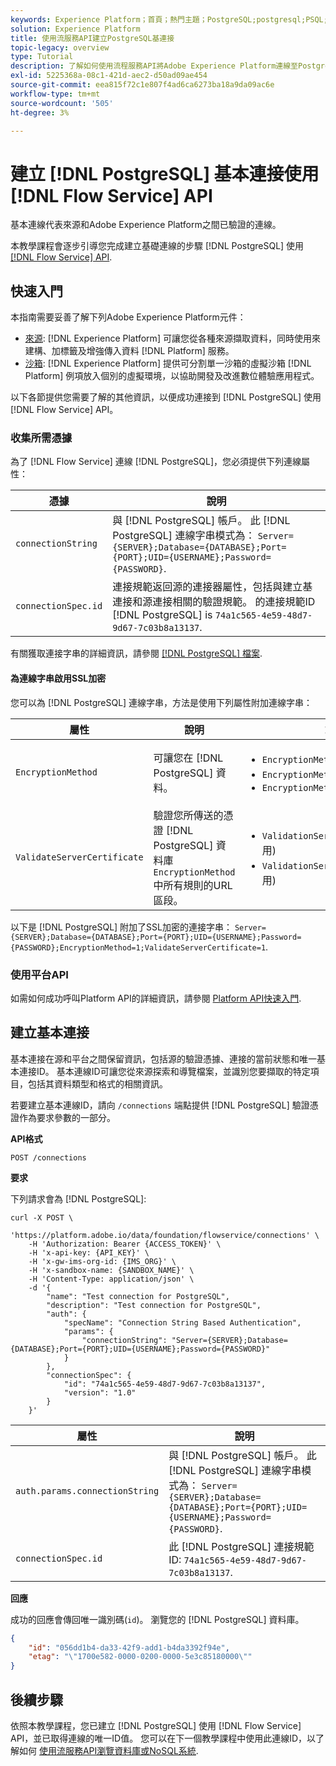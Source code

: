 ```yaml
---
keywords: Experience Platform；首頁；熱門主題；PostgreSQL;postgresql;PSQL;psql
solution: Experience Platform
title: 使用流服務API建立PostgreSQL基連接
topic-legacy: overview
type: Tutorial
description: 了解如何使用流程服務API將Adobe Experience Platform連線至PostgreSQL。
exl-id: 5225368a-08c1-421d-aec2-d50ad09ae454
source-git-commit: eea815f72c1e807f4ad6ca6273ba18a9da09ac6e
workflow-type: tm+mt
source-wordcount: '505'
ht-degree: 3%

---
```


# 建立 [!DNL PostgreSQL] 基本連接使用 [!DNL Flow Service] API

基本連線代表來源和Adobe Experience Platform之間已驗證的連線。

本教學課程會逐步引導您完成建立基礎連線的步驟 [!DNL PostgreSQL] 使用 [[!DNL Flow Service] API](https://www.adobe.io/experience-platform-apis/references/flow-service/).


## 快速入門

本指南需要妥善了解下列Adobe Experience Platform元件：

* [來源](../../../../home.md): [!DNL Experience Platform] 可讓您從各種來源擷取資料，同時使用來建構、加標籤及增強傳入資料 [!DNL Platform] 服務。
* [沙箱](../../../../../sandboxes/home.md): [!DNL Experience Platform] 提供可分割單一沙箱的虛擬沙箱 [!DNL Platform] 例項放入個別的虛擬環境，以協助開發及改進數位體驗應用程式。

以下各節提供您需要了解的其他資訊，以便成功連接到 [!DNL PostgreSQL] 使用 [!DNL Flow Service] API。

### 收集所需憑據

為了 [!DNL Flow Service] 連線 [!DNL PostgreSQL]，您必須提供下列連線屬性：

| 憑據 | 說明 |
| ---------- | ----------- |
| `connectionString` | 與 [!DNL PostgreSQL] 帳戶。 此 [!DNL PostgreSQL] 連線字串模式為： `Server={SERVER};Database={DATABASE};Port={PORT};UID={USERNAME};Password={PASSWORD}`. |
| `connectionSpec.id` | 連接規範返回源的連接器屬性，包括與建立基連接和源連接相關的驗證規範。 的連接規範ID [!DNL PostgreSQL] is `74a1c565-4e59-48d7-9d67-7c03b8a13137`. |

有關獲取連接字串的詳細資訊，請參閱 [[!DNL PostgreSQL] 檔案](https://www.postgresql.org/docs/9.2/app-psql.html).

#### 為連線字串啟用SSL加密

您可以為 [!DNL PostgreSQL] 連線字串，方法是使用下列屬性附加連線字串：

| 屬性 | 說明 | 範例 |
| --- | --- | --- |
| `EncryptionMethod` | 可讓您在 [!DNL PostgreSQL] 資料。 | <uL><li>`EncryptionMethod=0`(停用)</li><li>`EncryptionMethod=1`(啟用)</li><li>`EncryptionMethod=6`(RequestSSL)</li></ul> |
| `ValidateServerCertificate` | 驗證您所傳送的憑證 [!DNL PostgreSQL] 資料庫 `EncryptionMethod` 中所有規則的URL區段。 | <uL><li>`ValidationServerCertificate=0`(停用)</li><li>`ValidationServerCertificate=1`(啟用)</li></ul> |

以下是 [!DNL PostgreSQL] 附加了SSL加密的連接字串： `Server={SERVER};Database={DATABASE};Port={PORT};UID={USERNAME};Password={PASSWORD};EncryptionMethod=1;ValidateServerCertificate=1`.

### 使用平台API

如需如何成功呼叫Platform API的詳細資訊，請參閱 [Platform API快速入門](../../../../../landing/api-guide.md).

## 建立基本連接

基本連接在源和平台之間保留資訊，包括源的驗證憑據、連接的當前狀態和唯一基本連接ID。 基本連線ID可讓您從來源探索和導覽檔案，並識別您要擷取的特定項目，包括其資料類型和格式的相關資訊。

若要建立基本連線ID，請向 `/connections` 端點提供 [!DNL PostgreSQL] 驗證憑證作為要求參數的一部分。

**API格式**

```https
POST /connections
```

**要求**

下列請求會為 [!DNL PostgreSQL]:

```shell
curl -X POST \
    'https://platform.adobe.io/data/foundation/flowservice/connections' \
    -H 'Authorization: Bearer {ACCESS_TOKEN}' \
    -H 'x-api-key: {API_KEY}' \
    -H 'x-gw-ims-org-id: {IMS_ORG}' \
    -H 'x-sandbox-name: {SANDBOX_NAME}' \
    -H 'Content-Type: application/json' \
    -d '{
        "name": "Test connection for PostgreSQL",
        "description": "Test connection for PostgreSQL",
        "auth": {
            "specName": "Connection String Based Authentication",
            "params": {
                "connectionString": "Server={SERVER};Database={DATABASE};Port={PORT};UID={USERNAME};Password={PASSWORD}"
            }
        },
        "connectionSpec": {
            "id": "74a1c565-4e59-48d7-9d67-7c03b8a13137",
            "version": "1.0"
        }
    }'
```

| 屬性 | 說明 |
| ------------- | --------------- |
| `auth.params.connectionString` | 與 [!DNL PostgreSQL] 帳戶。 此 [!DNL PostgreSQL] 連線字串模式為： `Server={SERVER};Database={DATABASE};Port={PORT};UID={USERNAME};Password={PASSWORD}`. |
| `connectionSpec.id` | 此 [!DNL PostgreSQL] 連接規範ID: `74a1c565-4e59-48d7-9d67-7c03b8a13137`. |

**回應**

成功的回應會傳回唯一識別碼(`id`)。 瀏覽您的 [!DNL PostgreSQL] 資料庫。

```json
{
    "id": "056dd1b4-da33-42f9-add1-b4da3392f94e",
    "etag": "\"1700e582-0000-0200-0000-5e3c85180000\""
}
```

## 後續步驟

依照本教學課程，您已建立 [!DNL PostgreSQL] 使用 [!DNL Flow Service] API，並已取得連線的唯一ID值。 您可以在下一個教學課程中使用此連線ID，以了解如何 [使用流服務API瀏覽資料庫或NoSQL系統](../../explore/database-nosql.md).

